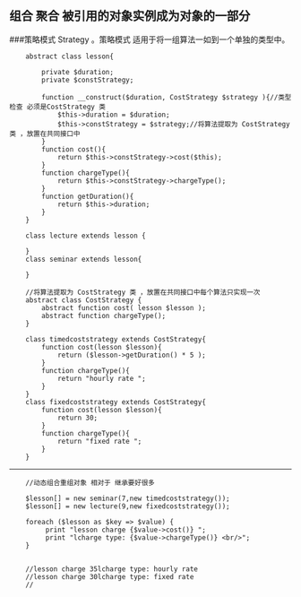 ## 组合 聚合 被引用的对象实例成为对象的一部分
###策略模式 Strategy 。策略模式 适用于将一组算法一如到一个单独的类型中。


		abstract class lesson{

			private $duration;
			private $constStrategy;
		
			function __construct($duration, CostStrategy $strategy ){//类型检查 必须是CostStrategy 类
				$this->duration = $duration;
				$this->constStrategy = $strategy;//将算法提取为 CostStrategy 类 ，放置在共同接口中
			}
			function cost(){
				return $this->constStrategy->cost($this);
			}
			function chargeType(){
				return $this->constStrategy->chargeType();
			}
			function getDuration(){
				return $this->duration;
			}
		}

		class lecture extends lesson {
		
		}
		class seminar extends lesson{
		
		}
>
		//将算法提取为 CostStrategy 类 ，放置在共同接口中每个算法只实现一次
		abstract class CostStrategy {
			abstract function cost( lesson $lesson );
			abstract function chargeType();
		}
		
		class timedcoststrategy extends CostStrategy{
			function cost(lesson $lesson){
				return ($lesson->getDuration() * 5 );
			}
			function chargeType(){
				return "hourly rate ";
			}
		}
		class fixedcoststrategy extends CostStrategy{
			function cost(lesson $lesson){
				return 30;
			}
			function chargeType(){
				return "fixed rate ";
			}
		}
>
***
		//动态组合重组对象 相对于 继承要好很多
		
		$lesson[] = new seminar(7,new timedcoststrategy());
		$lesson[] = new lecture(9,new fixedcoststrategy());
		 
		foreach ($lesson as $key => $value) {
			 print "lesson charge {$value->cost()} ";
			 print "lcharge type: {$value->chargeType()} <br/>";
		}


		//lesson charge 35lcharge type: hourly rate 
		//lesson charge 30lcharge type: fixed rate 
		//
